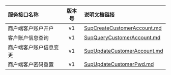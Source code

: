   
| 服务接口名称 | 版本号 | 说明文档链接 |  
| :----------------- | :-----: | :---------------- |  
| 商户端客户账户开户 | v1 | [SupCreateCustomerAccount.md](https://gitee.com/leslieleslie/gitMd/blob/master/EpeisSupp/SuppCusServer/SupCreateCustomerAccount.md) |  
| 客户账户信息查询 | v1 | [SupQueryCustomerAccount.md](https://gitee.com/leslieleslie/gitMd/blob/master/EpeisSupp/SuppCusServer/SupQueryCustomerAccount.md) |  
| 商户端客户账户信息变更 | v1 | [SupUpdateCustomerAccount.md](https://gitee.com/leslieleslie/gitMd/blob/master/EpeisSupp/SuppCusServer/SupUpdateCustomerAccount.md) |  
| 商户端客户密码重置 | v1 | [SupUpdateCustomerPwd.md](https://gitee.com/leslieleslie/gitMd/blob/master/EpeisSupp/SuppCusServer/SupUpdateCustomerPwd.md) |  
  
